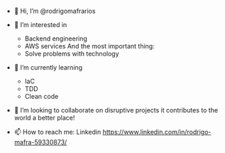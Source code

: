 - 👋 Hi, I’m @rodrigomafrarios
- 👀 I’m interested in
  - Backend engineering
  - AWS services
  And the most important thing:
  - Solve problems with technology
  
- 🌱 I’m currently learning
  - IaC
  - TDD
  - Clean code
  
- 💞️ I’m looking to collaborate on disruptive projects it contributes to the world a better place!

- 📫 How to reach me: 
Linkedin https://www.linkedin.com/in/rodrigo-mafra-59330873/


<!---
rodrigomafrarios/rodrigomafrarios is a ✨ special ✨ repository because its `README.md` (this file) appears on your GitHub profile.
You can click the Preview link to take a look at your changes.
--->
